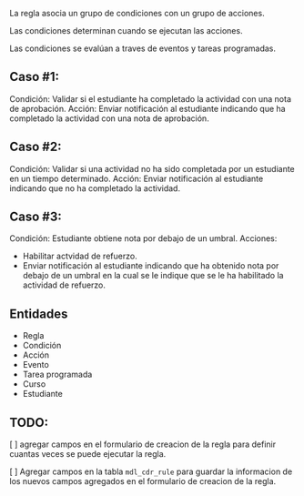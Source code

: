 La regla asocia un grupo de condiciones con un grupo de acciones.

Las condiciones determinan cuando se ejecutan las acciones.

Las condiciones se evalúan a traves de eventos y tareas programadas.

## Caso #1:
Condición: Validar si el estudiante ha completado la actividad con una nota de aprobación.
Acción: Enviar notificación al estudiante indicando que ha completado la actividad con una nota de aprobación.

## Caso #2:
Condición: Validar si una actividad no ha sido completada por un estudiante en un tiempo determinado.
Acción: Enviar notificación al estudiante indicando que no ha completado la actividad.

## Caso #3:
Condición: Estudiante obtiene nota por debajo de un umbral.
Acciones: 
- Habilitar actvidad de refuerzo.
- Enviar notificación al estudiante indicando que ha obtenido nota por debajo de un umbral en la cual se le indique que se le ha habilitado la actividad de refuerzo.


## Entidades
- Regla
- Condición
- Acción
- Evento
- Tarea programada
- Curso
- Estudiante

## TODO:
[ ] agregar campos en el formulario de creacion de la regla para definir cuantas veces se puede ejecutar la regla.

[ ] Agregar campos en la tabla `mdl_cdr_rule` para guardar la informacion de los nuevos campos agregados en el formulario de creacion de la regla.
